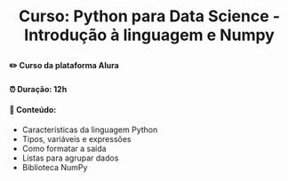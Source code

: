 # <p align="center"> <b> Curso: Python para Data Science - Introdução à linguagem e Numpy </b> 

####  ✏️ Curso da plataforma Alura 
####  ⏰ Duração: 12h 
####  📜 Conteúdo:
- Características da linguagem Python
- Tipos, variáveis e expressões
- Como formatar a saída
- Listas para agrupar dados
- Biblioteca NumPy
  
